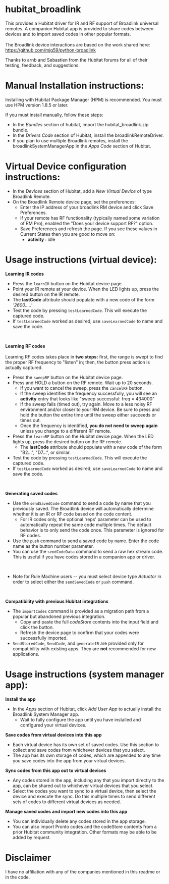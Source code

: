 # hubitat_broadlink

This provides a Hubitat driver for IR and RF support of Broadlink universal remotes.  A companion Hubitat app is provided to share codes between devices and to import saved codes in other popular formats.
<br><br>
The Broadlink device interactions are based on the work shared here: https://github.com/mjg59/python-broadlink

Thanks to arnb and Sebastien from the Hubitat forums for all of their testing, feedback, and suggestions.



# Manual Installation instructions:

Installing with Hubitat Package Manager (HPM) is recommended.  You must use HPM version 1.8.5 or later.

If you must install manually, follow these steps:

* In the *Bundles* section of hubitat, import the hubitat_broadlink.zip bundle.
* In the *Drivers Code* section of Hubitat, install the broadlinkRemoteDriver.    
* If you plan to use multiple Broadlink remotes, install the broadlinkSystemManagerApp in the *Apps Code* section of Hubitat.    

# Virtual Device configuration instructions:

* In the *Devices* section of Hubitat, add a *New Virtual Device* of type Broadlink Remote.
* On the Broadlink Remote device page, set the preferences:
    * Enter the IP address of your broadlink RM device and click Save Preferences.
    * If your remote has RF functionality (typically named some variation of RM Pro), enabled the "Does your device support RF?" option.
    * Save Preferences and refresh the page.  If you see these values in Current States then you are good to move on:
        * **activity** : idle

# Usage instructions (virtual device):

**Learning IR codes**
* Press the `learnIR` button on the Hubitat device page.
* Point your IR remote at your device.  When the LED lights up, press the desired button on the IR remote.
* The **lastCode** attribute should populate with a new code of the form *'2600.....'*
* Test the code by pressing `testLearnedCode`.  This will execute the captured code.
* If `testLearnedCode` worked as desired, use `saveLearnedCode` to name and save the code.
<br>

**Learning RF codes**
<br><br>
Learning RF codes takes place in **two steps:** first, the range is swept to find the proper RF frequency to "listen" in; then, the button press action is actually captured.
* Press the `sweepRF` button on the Hubitat device page.
* Press and HOLD a button on the RF remote.  Wait up to 20 seconds.
    * If you want to cancel the sweep, press the `cancelRF` button.
    * If the sweep identifies the frequency successfully, you will see an **activity** entry that looks like "sweep successful: freq = 434000"
    * If the sweep fails (timed out), try again.  Move to a less noisy RF environment and/or closer to your RM device.  Be sure to press and hold the button the entire time until the sweep either succeeds or times out.
    * Once the frequency is identified, **you do not need to sweep again** unless you change to a different RF remote.
* Press the `learnRF` button on the Hubitat device page.  When the LED lights up, press the desired button on the RF remote.
    * The **lastCode** attribute should populate with a new code of the form "B2...", "D7...", or similar.
* Test the code by pressing `testLearnedCode`.  This will execute the captured code.
* If `testLearnedCode` worked as desired, use `saveLearnedCode` to name and save the code.
<br>

**Generating saved codes**
* Use the `sendSavedCode` command to send a code by name that you previously saved.  The Broadlink device will automatically determine whether it is an IR or RF code based on the code content.
    * For IR codes only, the optional 'reps' parameter can be used to automatically repeat the same code multiple times.  The default behavior is to only send the code once.  This parameter is ignored for RF codes.
* Use the `push` command to send a saved code by name.  Enter the code name as the button number parameter.
* You can use the `sendCodeData` command to send a raw hex stream code.  This is useful if you have codes stored in a companion app or driver.
<br>

* Note for Rule Machine users -- you must select device type *Actuator* in order to select either the `sendSavedCode` or `push` command.
<br>

**Compatibility with previous Hubitat integrations**
* The `importCodes` command is provided as a migration path from a popular but abandoned previous integration.
    * Copy and paste the full *codeStore* contents into the input field and click the button.
    * Refresh the device page to confirm that your codes were successfully imported.
* `SendStoredCode`, `SendCode`, and `generateIR` are provided only for compatibility with existing apps.  They are **not** recommended for new applications.

# Usage instructions (system manager app):

**Install the app**
* In the *Apps* section of Hubitat, click *Add User App* to actually install the Broadlink System Manager app.
    * Wait to fully configure the app until you have installed and configured your virtual devices.

**Save codes from virtual devices into this app**

* Each virtual device has its own set of saved codes.  Use this section to collect and save codes from whichever devices that you select.
* The app has its own storage of codes, which are appended to any time you save codes into the app from your virtual devices.

**Sync codes from this app out to virtual devices**

* Any codes stored in the app, including any that you import directly to the app, can be shared out to whichever virtual devices that you select.
* Select the codes you want to sync to a virtual device, then select the device and execute the sync.  Do this multiple times to send different sets of codes to different virtual devices as needed.

**Manage saved codes and import new codes into this app**

* You can individually delete any codes stored in the app storage.
* You can also import Pronto codes and the codeStore contents from a prior Hubitat community integration.  Other formats may be able to be added by request.

# Disclaimer

I have no affiliation with any of the companies mentioned in this readme or in the code.
